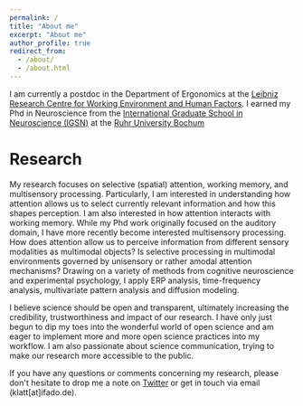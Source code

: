 ```yaml
---
permalink: /
title: "About me"
excerpt: "About me"
author_profile: true
redirect_from: 
  - /about/
  - /about.html
---
```


I am currently a postdoc in the Department of Ergonomics at the [Leibniz Research Centre for Working Environment and Human Factors](https://www.ifado.de/ifadoen/?noredirect=en_US). I earned my Phd in Neuroscience from the [International Graduate School in Neuroscience (IGSN)](https://www.ruhr-uni-bochum.de/igsn/) at the [Ruhr University Bochum](https://www.ruhr-uni-bochum.de/de)

Research
======
My research focuses on selective (spatial) attention, working memory, and multisensory processing. Particularly, I am interested in understanding how attention allows us to select currently relevant information and how this shapes perception. I am also interested in how attention interacts with working memory. While my Phd work originally focused on the auditory domain, I have more recently become interested multisensory processing. How does attention allow us to perceive information from different sensory modalities as multimodal objects? Is selective processing in multimodal environments governed by unisensory or rather amodal attention mechanisms? Drawing on a variety of methods from cognitive neuroscience and experimental psychology, I apply ERP analysis, time-frequency analysis, multivariate pattern analysis and diffusion modeling. 

I believe science should be open and transparent, ultimately increasing the credibility, trustworthiness and impact of our research. I have only just begun to dip my toes into the wonderful world of open science and am eager to implement more and more open science practices into my workflow. I am also passionate about science communication, trying to make our research more accessible to the public. 

If you have any questions or comments concerning my research, please don't hesitate to drop me a note on [Twitter](https://twitter.com/LoraKlatt) or get in touch via email (klatt[at]ifado.de). 

